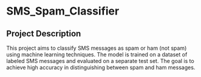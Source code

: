 # SMS_Spam_Classifier

## Project Description
This project aims to classify SMS messages as spam or ham (not spam) using machine learning techniques. The model is trained on a dataset of labeled SMS messages and evaluated on a separate test set. The goal is to achieve high accuracy in distinguishing between spam and ham messages.
